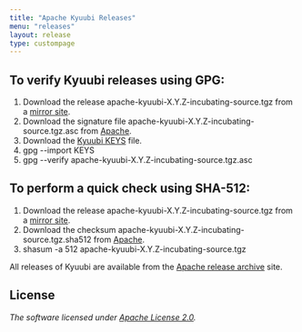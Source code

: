 ```yaml
---
title: "Apache Kyuubi Releases"
menu: "releases"
layout: release
type: custompage
---
```

<!---
  Licensed under the Apache License, Version 2.0 (the "License");
  you may not use this file except in compliance with the License.
  You may obtain a copy of the License at

   http://www.apache.org/licenses/LICENSE-2.0

  Unless required by applicable law or agreed to in writing, software
  distributed under the License is distributed on an "AS IS" BASIS,
  WITHOUT WARRANTIES OR CONDITIONS OF ANY KIND, either express or implied.
  See the License for the specific language governing permissions and
  limitations under the License. See accompanying LICENSE file.
-->

## To verify Kyuubi releases using GPG:

1.  Download the release apache-kyuubi-X.Y.Z-incubating-source.tgz from a [mirror
    site](https://www.apache.org/dyn/closer.lua/incubator/kyuubi/).
2.  Download the signature file apache-kyuubi-X.Y.Z-incubating-source.tgz.asc from
    [Apache](https://www.apache.org/dyn/closer.lua/incubator/kyuubi/).
3.  Download the [Kyuubi
    KEYS](https://www.apache.org/dyn/closer.lua/incubator/kyuubi/KEYS/KEYS) file.
4.  gpg --import KEYS
5.  gpg --verify apache-kyuubi-X.Y.Z-incubating-source.tgz.asc

## To perform a quick check using SHA-512:

1.  Download the release apache-kyuubi-X.Y.Z-incubating-source.tgz from a [mirror
    site](https://www.apache.org/dyn/closer.lua/incubator/kyuubi/).
2.  Download the checksum apache-kyuubi-X.Y.Z-incubating-source.tgz.sha512 from
    [Apache](https://www.apache.org/dyn/closer.lua/incubator/kyuubi/).
3.  shasum -a 512 apache-kyuubi-X.Y.Z-incubating-source.tgz

All releases of Kyuubi are available from the [Apache release
archive](https://archive.apache.org/dist/incubator/kyuubi/) site.

## License

_The software licensed under [Apache License 2.0](http://www.apache.org/licenses/LICENSE-2.0)._
